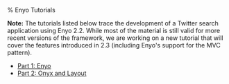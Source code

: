 ﻿% Enyo Tutorials

__Note:__ The tutorials listed below trace the development of a Twitter search
application using Enyo 2.2.  While most of the material is still valid for more
recent versions of the framework, we are working on a new tutorial that will
cover the features introduced in 2.3 (including Enyo's support for the MVC
pattern).

* [Part 1: Enyo](tutorials/tutorial.html)
* [Part 2: Onyx and Layout](tutorials/tutorial-2.html)
